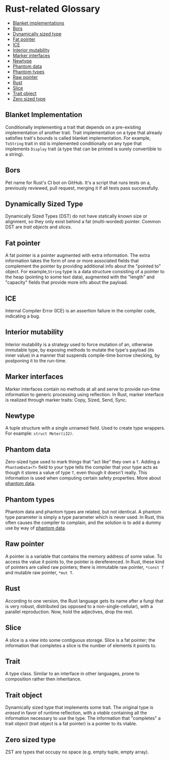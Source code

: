 # Rust-related Glossary

<!-- TOC -->

- [Blanket implementations](#blanket-implementations)
- [Bors](#bors)
- [Dynamically sized type](#dynamically-sized-type)
- [Fat pointer](#fat-pointer)
- [ICE](#ice)
- [Interior mutability](#interior-mutability)
- [Marker interfaces](#marker-interfaces)
- [Newtype](#newtype)
- [Phantom data](#phantom-data)
- [Phantom types](#phantom-types)
- [Raw pointer](#raw-pointer)
- [Rust](#rust)
- [Slice](#slice)
- [Trait object](#trait-object)
- [Zero sized type](#zero-sized-type)

<!-- /TOC -->


## Blanket Implementation
Conditionally implementing a trait that depends on a pre-existing implementation of another trait. Trait implementation on a type that already satisfies trait's bounds is called blanket implementation. For example, `ToString` trait in std is implemented conditionally on any type that implements `Display` trait (a type that can be printed is surely convertible to a string).

## Bors
Pet name for Rust's CI bot on GitHub. It's a script that runs tests on a, previously reviewed, pull request, merging it if all tests pass successfully.

## Dynamically Sized Type
Dynamically Sized Types (DST) do not have statically known size or alignment, so they only exist behind a fat (multi-worded) pointer. Common DST are *trait objects* and *slices*.

## Fat pointer
A fat pointer is a pointer augmented with extra information. The extra information takes the form of one or more associated fields that complement the pointer by providing additional info about the "pointed to" object. For example,`String` type is a data structure consisting of a pointer to the heap (pointing to some text data), augmented with the "length" and "capacity" fields that provide more info about the payload.

## ICE
Internal Compiler Error (ICE) is an assertion failure in the compiler code, indicating a bug.

## Interior mutability
Interior mutability is a strategy used to force mutation of an, otherwise immutable type, by exposing methods to mutate the type's payload (its inner value) in a manner that suspends compile-time borrow checking, by postponing it to the run-time.

## Marker interfaces
Marker interfaces contain no methods at all and serve to provide run-time information to generic processing using reflection. In Rust, marker interface is realized through marker traits: Copy, Sized, Send, Sync.

## Newtype
A tuple structure with a single unnamed field. Used to create type wrappers. For example: `struct Meter(i32)`. 

## Phantom data
Zero-sized type used to mark things that "act like" they own a `T`. Adding a `PhantomData<T>` field to your type tells the compiler that your type acts as though it stores a value of type `T`, even though it doesn't really. This information is used when computing certain safety properties. More about [phantom data](https://doc.rust-lang.org/std/marker/struct.PhantomData.html).

## Phantom types
Phantom data and phantom types are related, but not identical. A phantom type parameter is simply a type parameter which is never used. In Rust, this often causes the compiler to complain, and the solution is to add a dummy use by way of [phantom data](https://doc.rust-lang.org/std/marker/struct.PhantomData.html).

## Raw pointer
A pointer is a variable that contains the memory address of some value. To access the value it points to, the pointer is dereferenced. In Rust, these kind of pointers are called raw pointers; there is immutable raw pointer, `*const T` and mutable raw pointer, `*mut T`.

## Rust
According to one version, the Rust language gets its name after a fungi that is very robust, distributed (as opposed to a non-single-cellular), with a parallel reproduction. Now, hold the adjectives, drop the rest.

## Slice
A slice is a view into some contiguous storage. Slice is a fat pointer; the information that completes a slice is the number of elements it points to.

## Trait
A type class. Similar to an interface in other languages, prone to composition rather then inheritance.

## Trait object
Dynamically sized type that implements some trait. The original type is _erased_ in favor of runtime reflection, with a _vtable_ containing all the information necessary to use the type. The information that "completes" a trait object (trait object is a fat pointer) is a pointer to its vtable.

## Zero sized type
ZST are types that occupy no space (e.g. empty tuple, empty array).
